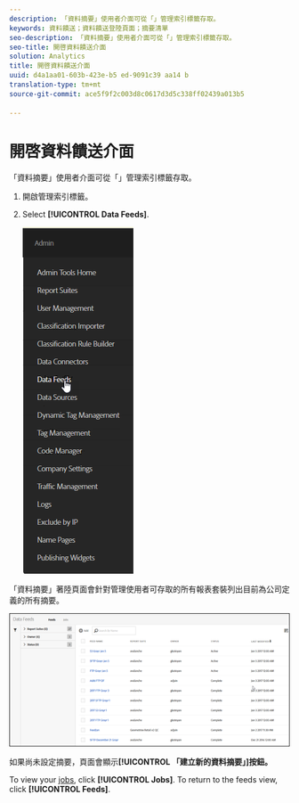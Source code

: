```yaml
---
description: 「資料摘要」使用者介面可從「」管理索引標籤存取。
keywords: 資料饋送；資料饋送登陸頁面；摘要清單
seo-description: 「資料摘要」使用者介面可從「」管理索引標籤存取。
seo-title: 開啓資料饋送介面
solution: Analytics
title: 開啓資料饋送介面
uuid: d4a1aa01-603b-423e-b5 ed-9091c39 aa14 b
translation-type: tm+mt
source-git-commit: ace5f9f2c003d8c0617d3d5c338ff02439a013b5

---
```



# 開啓資料饋送介面

「資料摘要」使用者介面可從「」管理索引標籤存取。

1. 開啟管理索引標籤。 
1. Select **[!UICONTROL Data Feeds]**.

   ![Experience Cloud功能表](assets/AdminMenu.png)

「資料摘要」著陸頁面會針對管理使用者可存取的所有報表套裝列出目前為公司定義的所有摘要。

![資料饋送清單](assets/feeds.png)

如果尚未設定摘要，頁面會顯示&#x200B;**[!UICONTROL 「建立新的資料摘要」]按鈕。**

To view your [jobs](../../../export/analytics-data-feed/c-data-feed-actions/t-feed-job-history.md#task_0D05F2D1B41B4E4A95B570DC78014480), click **[!UICONTROL Jobs]**. To return to the feeds view, click **[!UICONTROL Feeds]**.